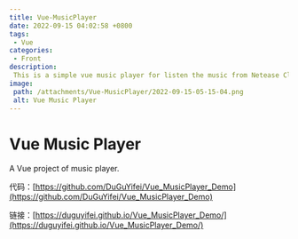 ```yaml
---
title: Vue-MusicPlayer
date: 2022-09-15 04:02:58 +0800
tags:
 - Vue
categories:
 - Front
description:
 This is a simple vue music player for listen the music from Netease Cloud Music. The music source which get music from Netease is deployed in vercel.
image:
 path: /attachments/Vue-MusicPlayer/2022-09-15-05-15-04.png
 alt: Vue Music Player
---
```


# Vue Music Player

A Vue project of music player.

代码：[https://github.com/DuGuYifei/Vue_MusicPlayer_Demo](https://github.com/DuGuYifei/Vue_MusicPlayer_Demo)

链接：[https://duguyifei.github.io/Vue_MusicPlayer_Demo/](https://duguyifei.github.io/Vue_MusicPlayer_Demo/)